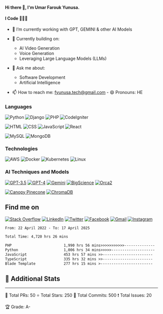 #### Hi there 👋, I'm Umar Farouk Yunusa.
#### I Code 👨🏻‍💻

- 🔭 I’m currently working with GPT, GEMINI & other AI Models
- 🌱 Currently building on:
  - AI Video Generation
  - Voice Generation
  - Leveraging Large Language Models (LLMs)

- 💬 Ask me about:
  - Software Development
  - Artificial Intelligence
    
- 📫 How to reach me: fyunusa.tech@gmail.com
- 😄 Pronouns: HE


### Languages

![Python](https://img.shields.io/badge/Python-3776AB?style=for-the-badge&logo=python&logoColor=white)
![Django](https://img.shields.io/badge/Django-092E20?style=for-the-badge&logo=django&logoColor=white)
![PHP](https://img.shields.io/badge/PHP-777BB4?style=for-the-badge&logo=php&logoColor=white)
![CodeIgniter](https://img.shields.io/badge/CodeIgniter-EE4623?style=for-the-badge&logo=codeigniter&logoColor=white)

![HTML](https://img.shields.io/badge/HTML5-E34F26?style=for-the-badge&logo=html5&logoColor=white)
![CSS](https://img.shields.io/badge/CSS3-1572B6?style=for-the-badge&logo=css3&logoColor=white)
![JavaScript](https://img.shields.io/badge/JavaScript-F7DF1E?style=for-the-badge&logo=javascript&logoColor=black)
![React](https://img.shields.io/badge/React-61DAFB?style=for-the-badge&logo=react&logoColor=black)

![MySQL](https://img.shields.io/badge/MySQL-005C84?style=for-the-badge&logo=mysql&logoColor=white)
![MongoDB](https://img.shields.io/badge/MongoDB-4EA94B?style=for-the-badge&logo=mongodb&logoColor=white)


### Technologies

![AWS](https://img.shields.io/badge/-AWS-000?&logo=Amazon-AWS&logoColor=F90)
![Docker](https://img.shields.io/badge/-Docker-000?&logo=Docker)
![Kubernetes](https://img.shields.io/badge/-Kubernetes-000?&logo=Kubernetes)
![Linux](https://img.shields.io/badge/-Linux-000?&logo=Linux)


### AI Techniques and Models

[![GPT-3.5](https://img.shields.io/badge/GPT--3.5-008000?style=for-the-badge&logo=ai&logoColor=white)](https://openai.com/)
[![GPT-4](https://img.shields.io/badge/GPT--4-008000?style=for-the-badge&logo=ai&logoColor=white)](https://openai.com/)
[![Gemini](https://img.shields.io/badge/Gemini-00b6e6?style=for-the-badge&logo=ai&logoColor=white)](https://example.com/gemini)
[![BigScience](https://img.shields.io/badge/BigScience-F9A620?style=for-the-badge&logo=ai&logoColor=white)](https://huggingface.co/bigscience/bloomz-7b1)
[![Orca2](https://img.shields.io/badge/Orca2-F9A620?style=for-the-badge&logo=ai&logoColor=white)](https://huggingface.co/microsoft/Orca-2-7b)

[![Canopy Pinecone](https://img.shields.io/badge/Canopy_Pinecone-2E8B57?style=for-the-badge&logo=database&logoColor=white)](https://www.pinecone.io/)
[![ChromaDB](https://img.shields.io/badge/ChromaDB-7B68EE?style=for-the-badge&logo=database&logoColor=white)](https://www.trychroma.com/)


## Find me on

[![Stack Overflow](https://aleen42.github.io/badges/src/stackoverflow.svg)](https://stackoverflow.com/users/12424696)
[![LinkedIn](https://img.shields.io/badge/LinkedIn-0077B5?style=for-the-badge&logo=linkedin&logoColor=white)](https://www.linkedin.com/in/umar-yunusa-1463a418b)
[![Twitter](https://img.shields.io/badge/Twitter-1DA1F2?style=for-the-badge&logo=twitter&logoColor=white)](https://twitter.com/UmarVee)
[![Facebook](https://img.shields.io/badge/Facebook-1877F2?style=for-the-badge&logo=facebook&logoColor=white)](https://www.facebook.com/farouk.yunus.5)
[![Gmail](https://img.shields.io/badge/Gmail-EA4335?style=for-the-badge&logo=gmail&logoColor=white)](mailto:fyunusa.tech@gmail.com)
[![Instagram](https://img.shields.io/badge/Instagram-E4405F?style=for-the-badge&logo=instagram&logoColor=white)](https://www.instagram.com/fyunu.tech)



<!--START_SECTION:waka-->

```txt
From: 22 April 2022 - To: 17 April 2025

Total Time: 4,720 hrs 26 mins

PHP                        1,990 hrs 56 mins>>>>>>>>>>>--------------   42.18 %
Python                     1,006 hrs 34 mins>>>>>--------------------   21.32 %
JavaScript                 453 hrs 57 mins >>-----------------------   09.62 %
TypeScript                 335 hrs 32 mins >>-----------------------   07.11 %
Blade Template             277 hrs 15 mins >------------------------   05.87 %
```

<!--END_SECTION:waka-->

## 🔗 Additional Stats
------------------
📜 Total PRs:     50
⭐ Total Stars:   250
🔀 Total Commits: 500
❗ Total Issues:  20

🏆 Grade: A-


<!--
**umarfarouk98/umarfarouk98** is a ✨ _special_ ✨ repository because its `README.md` (this file) appears on your GitHub profile.

Here are some ideas to get you started:

- 🔭 I’m currently working with 
- 🌱 I’m currently learning REACT
- 👯 I’m looking to collaborate on ...
- 🤔 I’m looking for help with ...
- 💬 Ask me about Software Development
- 📫 How to reach me: fyunusa.tech@gmail.com
- 😄 Pronouns: HE
- ⚡ Fun fact: ...
-->
